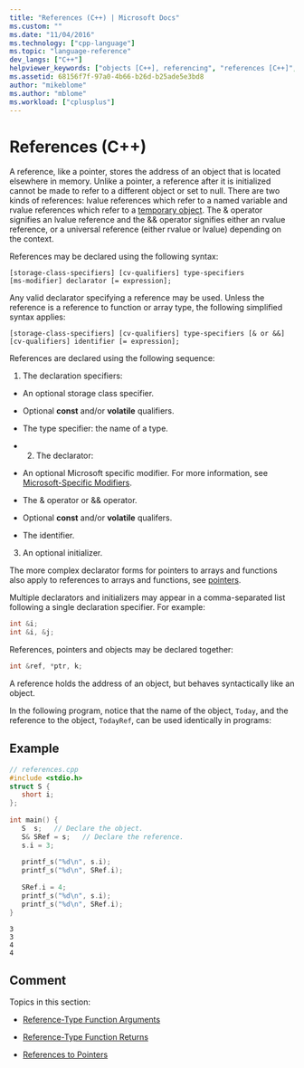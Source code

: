 ```yaml
---
title: "References (C++) | Microsoft Docs"
ms.custom: ""
ms.date: "11/04/2016"
ms.technology: ["cpp-language"]
ms.topic: "language-reference"
dev_langs: ["C++"]
helpviewer_keywords: ["objects [C++], referencing", "references [C++]", "references, to pointers", "declarations, references", "references, declaring", "referencing objects, declarator syntax"]
ms.assetid: 68156f7f-97a0-4b66-b26d-b25ade5e3bd8
author: "mikeblome"
ms.author: "mblome"
ms.workload: ["cplusplus"]
---
```

# References (C++)
A reference, like a pointer, stores the address of an object that is located elsewhere in memory. Unlike a pointer, a reference after it is initialized cannot be made to refer to a different object or set to null. There are two kinds of references: lvalue references which refer to a named variable and rvalue references which refer to a [temporary object](../cpp/temporary-objects.md). The & operator signifies an lvalue reference and the && operator signifies either an rvalue reference, or a universal reference (either rvalue or lvalue) depending on the context.  
  
 References may be declared using the following syntax:  
  
```  
[storage-class-specifiers] [cv-qualifiers] type-specifiers   
[ms-modifier] declarator [= expression];  
```  
  
 Any valid declarator specifying a reference may be used. Unless the reference is a reference to function or array type, the following simplified syntax applies:  
  
```  
[storage-class-specifiers] [cv-qualifiers] type-specifiers [& or &&]   
[cv-qualifiers] identifier [= expression];  
```  
  
 References are declared using the following sequence:  
  
 1. The declaration specifiers:  
  
-   An optional storage class specifier.  
  
-   Optional **const** and/or **volatile** qualifiers.  
  
-   The type specifier: the name of a type.  
  
-   2. The declarator:  
  
-   An optional Microsoft specific modifier. For more information, see [Microsoft-Specific Modifiers](../cpp/microsoft-specific-modifiers.md).  
  
-   The & operator or && operator.  
  
-   Optional **const** and/or **volatile** qualifers.  
  
-   The identifier.  
  
 3. An optional initializer.  
  
 The more complex declarator forms for pointers to arrays and functions also apply to references to arrays and functions, see [pointers](../cpp/pointers-cpp.md).  
  
 Multiple declarators and initializers may appear in a comma-separated list following a single declaration specifier. For example:  
  
```cpp 
int &i;   
int &i, &j;   
```  
  
 References, pointers and objects may be declared together:  
  
```cpp 
int &ref, *ptr, k;   
```  
  
 A reference holds the address of an object, but behaves syntactically like an object.  
  
 In the following program, notice that the name of the object, `Today`, and the reference to the object, `TodayRef`, can be used identically in programs:  
  
## Example  
  
```cpp 
// references.cpp  
#include <stdio.h>  
struct S {  
   short i;  
};  
  
int main() {  
   S  s;   // Declare the object.  
   S& SRef = s;   // Declare the reference.  
   s.i = 3;  
  
   printf_s("%d\n", s.i);  
   printf_s("%d\n", SRef.i);  
  
   SRef.i = 4;  
   printf_s("%d\n", s.i);  
   printf_s("%d\n", SRef.i);  
}  
```  
  
```Output  
3  
3  
4  
4  
```  
  
## Comment  
 Topics in this section:  
  
-   [Reference-Type Function Arguments](../cpp/reference-type-function-arguments.md)  
  
-   [Reference-Type Function Returns](../cpp/reference-type-function-returns.md)  
  
-   [References to Pointers](../cpp/references-to-pointers.md)  
  
